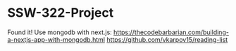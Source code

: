 # SSW-322-Project

Found it! Use mongodb with next.js: 
https://thecodebarbarian.com/building-a-nextjs-app-with-mongodb.html
https://github.com/vkarpov15/reading-list

